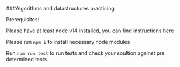 ###Algorithms and datastructures practicing

Prerequisites:

Please have at least node v14 installed, you can find instructions [here](https://nodejs.org/en/)

Please run `npm i` to install necessary node modules

Run `npm run test` to run tests and check your soultion against pre determined tests.
